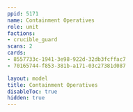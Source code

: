 ```yaml
---
ppid: 5171
name: Containment Operatives
role: unit
factions:
- crucible_guard
scans: 2
cards:
- 8557733c-1941-3e98-922d-32db3fcffac7
- 70165744-f853-381b-a171-03c27381d087

layout: model
title: Containment Operatives
disableToc: true
hidden: true
---
```

